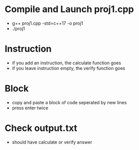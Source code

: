 # Compile and Launch proj1.cpp
- g++ proj1.cpp -std=c++17 -o proj1
- ./proj1
# Instruction
- if you add an instruction, the calculate function goes
- if you leave instruction empty, the verify function goes
# Block
- copy and paste a block of code seperated by new lines
- press enter twice
# Check output.txt
- should have calculate or verify answer